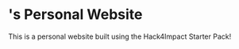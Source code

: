 # <Rudy Good>'s Personal Website
This is a personal website built using the Hack4Impact Starter Pack!
<You can add any description you want here.>